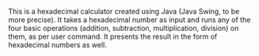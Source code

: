 This is a hexadecimal calculator created using Java (Java Swing, to be more precise).
It takes a hexadecimal number as input and runs any of the four basic operations (addition, subtraction, multiplication, division) on them, as per user command. 
It presents the result in the form of hexadecimal numbers as well.
